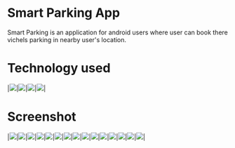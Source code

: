 # Smart Parking App
Smart Parking is an application for android users where user can book there vichels parking in nearby user's location.

# Technology used
|![](Screenshort/image-002.png)|![](Screenshort/image-004.jpg)|![](Screenshort/image-006.jpg)|![](Screenshort/image-001.png)|
# Screenshot

|![](Screenshort/image-008.jpg=270*500)|![](Screenshort/image-009.jpg)|![](Screenshort/image-010.jpg)|![](Screenshort/image-011.jpg)|![](Screenshort/image-012.jpg)|![](Screenshort/image-013.jpg)|![](Screenshort/image-014.jpg)|![](Screenshort/image-015.jpg)|![](Screenshort/image-016.jpg)|![](Screenshort/image-017.jpg)|![](Screenshort/image-018.jpg)|![](Screenshort/image-019.jpg)|![](Screenshort/image-020.jpg)|![](Screenshort/image-021.jpg)|![](Screenshort/image-022.jpg)|
